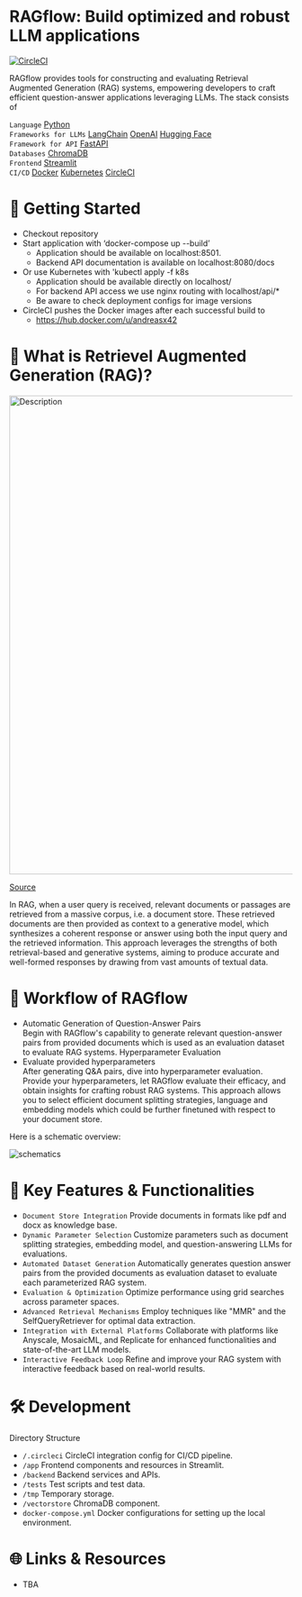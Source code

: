 # RAGflow: Build optimized and robust LLM applications

[![CircleCI](https://dl.circleci.com/status-badge/img/circleci/6FfqBzs4fBDyTPvBNqnq5x/8HU8omXUEUaEgrpWMj271K/tree/main.svg?style=shield&circle-token=545d0058e25f4566f54a9282ef976f6a8a77b327)](https://app.circleci.com/pipelines/circleci/6FfqBzs4fBDyTPvBNqnq5x)

RAGflow provides tools for constructing and evaluating Retrieval Augmented Generation (RAG) systems, empowering developers to craft efficient question-answer applications leveraging LLMs. The stack consists of

`Language` [Python](https://www.python.org/)\
`Frameworks for LLMs` [LangChain](https://www.langchain.com/) [OpenAI](https://www.openai.com/) [Hugging Face](https://huggingface.co/)\
`Framework for API` [FastAPI](https://fastapi.tiangolo.com/)\
`Databases` [ChromaDB](https://www.trychroma.com/)\
`Frontend` [Streamlit](https://www.streamlit.io/)\
`CI/CD` [Docker](https://www.docker.com/) [Kubernetes](https://kubernetes.io/) [CircleCI](https://circleci.com/)

# 🚀 Getting Started
- Checkout repository
- Start application with ‘docker-compose up --build’
    - Application should be available on localhost:8501.
    - Backend API documentation is available on localhost:8080/docs
- Or use Kubernetes with 'kubectl apply -f k8s
    - Application should be available directly on localhost/
    - For backend API access we use nginx routing with localhost/api/*
    - Be aware to check deployment configs for image versions
- CircleCI pushes the Docker images after each successful build to
    - https://hub.docker.com/u/andreasx42

# 📖 What is Retrievel Augmented Generation (RAG)?

<img src="https://miro.medium.com/v2/resize:fit:4800/format:webp/1*Jq9bEbitg1Pv4oASwEQwJg.png" alt="Description" width="850"/>
<p align="left"><a href="https://towardsdatascience.com/rag-vs-finetuning-which-is-the-best-tool-to-boost-your-llm-application-94654b1eaba7">Source</a></p>

In RAG, when a user query is received, relevant documents or passages are retrieved from a massive corpus, i.e. a document store. These retrieved documents are then provided as context to a generative model, which synthesizes a coherent response or answer using both the input query and the retrieved information. This approach leverages the strengths of both retrieval-based and generative systems, aiming to produce accurate and well-formed responses by drawing from vast amounts of textual data.

# 🚀 Workflow of RAGflow
- Automatic Generation of Question-Answer Pairs\
Begin with RAGflow's capability to generate relevant question-answer pairs from provided documents which is used as an evaluation dataset to evaluate RAG systems.
Hyperparameter Evaluation
- Evaluate provided hyperparameters \
After generating Q&A pairs, dive into hyperparameter evaluation. Provide your hyperparameters, let RAGflow evaluate their efficacy, and obtain insights for crafting robust RAG systems.
This approach allows you to select efficient document splitting strategies, language and embedding models which could be further finetuned with respect to your document store.

Here is a schematic overview:

![schematics](https://github.com/AndreasX42/RAGflow/assets/141482745/8ea78a21-8224-4baf-a441-dc4aa8249762)

# 🌟 Key Features & Functionalities
- `Document Store Integration` Provide documents in formats like pdf and docx as knowledge base.
- `Dynamic Parameter Selection` Customize parameters such as document splitting strategies, embedding model, and question-answering LLMs for evaluations.
- `Automated Dataset Generation` Automatically generates question answer pairs from the provided documents as evaluation dataset to evaluate each parameterized RAG system.
- `Evaluation & Optimization` Optimize performance using grid searches across parameter spaces.
- `Advanced Retrieval Mechanisms` Employ techniques like "MMR" and the SelfQueryRetriever for optimal data extraction.
- `Integration with External Platforms` Collaborate with platforms like Anyscale, MosaicML, and Replicate for enhanced functionalities and state-of-the-art LLM models.
- `Interactive Feedback Loop` Refine and improve your RAG system with interactive feedback based on real-world results.
    
# 🛠️ Development
Directory Structure
- `/.circleci` CircleCI integration config for CI/CD pipeline.
- `/app` Frontend components and resources in Streamlit.
- `/backend` Backend services and APIs.
- `/tests` Test scripts and test data.
- `/tmp` Temporary storage.
- `/vectorstore` ChromaDB component.
- `docker-compose.yml` Docker configurations for setting up the local environment.
    
# 🌐 Links & Resources
- TBA
